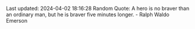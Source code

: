 Last updated: 2024-04-02 18:16:28
Random Quote: A hero is no braver than an ordinary man, but he is braver five minutes longer. - Ralph Waldo Emerson